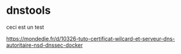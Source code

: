 # dnstools

ceci est un test

https://mondedie.fr/d/10326-tuto-certificat-wilcard-et-serveur-dns-autoritaire-nsd-dnssec-docker
